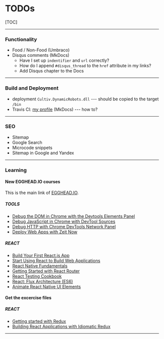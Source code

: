 # TODOs

[TOC]

---

### Functionality

* Food / Non-Food (Umbraco)
* Disqus comments (MkDocs)
    + Have I set up `indentifier` and `url` correctly?
    + How do I append `#disqus_thread` to the `href` attribute in my links?
    + Add Disqus chapter to the Docs

---

### Build and Deployment

* deployment `Cultiv.DynamicRobots.dll` --- should be copied to the target `/bin`
* Travis CI: [my profile](https://travis-ci.org/profile/madrus) (MkDocs) --- how to?

---

### SEO

* Sitemap
* Google Search
* Microcode snippets
* Sitemap in Google and Yandex

---

### Learning

#### New EGGHEAD.IO courses

This is the main link of [EGGHEAD.IO](https://egghead.io/courses).

##### TOOLS

* [Debug the DOM in Chrome with the Devtools Elements Panel](https://egghead.io/courses/using-chrome-developer-tools-elements)
* [Debug JavaScript in Chrome with DevTool Sources](https://egghead.io/courses/chrome-devtools-sources-panel)
* [Debug HTTP with Chrome DevTools Network Panel](https://egghead.io/courses/chrome-devtools-network-panel)
* [Deploy Web Apps with Zeit Now](https://egghead.io/courses/deploy-web-apps-with-zeit-now)

##### REACT

* [Build Your First React.js App](https://egghead.io/courses/build-your-first-react-js-application)
* [Start Using React to Build Web Applications](https://egghead.io/courses/react-fundamentals)
* [React Native Fundamentals](https://egghead.io/courses/react-native-fundamentals)
* [Getting Started with React Router](https://egghead.io/courses/getting-started-with-react-router)
* [React Testing Cookbook](https://egghead.io/courses/react-testing-cookbook)
* [React: Flux Architecture (ES6)](https://egghead.io/courses/react-flux-architecture-es6)
* [Animate React Native UI Elements](https://egghead.io/courses/animate-react-native-ui-elements)

#### Get the excercise files

##### REACT

* [Getting started with Redux](https://egghead.io/courses/getting-started-with-redux)
* [Building React Applications with Idiomatic Redux](https://egghead.io/courses/building-react-applications-with-idiomatic-redux)

---
